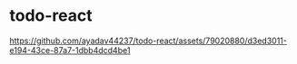 # todo-react

https://github.com/ayadav44237/todo-react/assets/79020880/d3ed3011-e194-43ce-87a7-1dbb4dcd4be1

